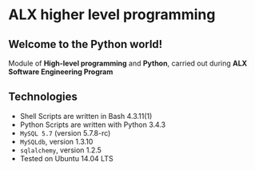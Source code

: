 ALX higher level programming <topic>
====================================

## Welcome to the Python world!
Module of **High-level programming** and **Python**, carried out during **ALX Software Engineering Program**

## Technologies
* Shell Scripts are written in Bash 4.3.11(1)
* Python Scripts are written with Python 3.4.3
* `MySQL 5.7` (version 5.7.8-rc)
* `MySQLdb`, version 1.3.10
* `sqlalchemy`, version 1.2.5
* Tested on Ubuntu 14.04 LTS